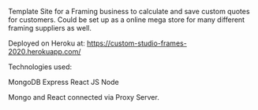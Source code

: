 Template Site for a Framing business to calculate and save custom quotes for customers. Could be set up as a online mega store for many different framing suppliers as well. 

Deployed on Heroku at: https://custom-studio-frames-2020.herokuapp.com/

Technologies used:

MongoDB
Express
React JS
Node

Mongo and React connected via Proxy Server.

